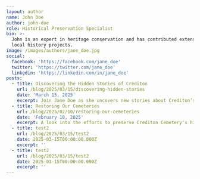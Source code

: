 ```yaml
---
layout: author
name: John Doe
author: john-doe
role: Historical Preservation Specialist
bio: >-
  John is an expert in heritage conservation and has contributed extensively to
  local history projects.
image: /images/authors/jane_doe.jpg
social:
  facebook: 'https://facebook.com/jane_doe'
  twitter: 'https://twitter.com/jane_doe'
  linkedin: 'https://linkedin.com/in/jane_doe'
posts:
  - title: Discovering the Hidden Stories of Crediton
    url: /blog/2025/03/15/discovering-hidden-stories
    date: 'March 15, 2025'
    excerpt: Join Jane Doe as she uncovers new stories about Crediton’s past.
  - title: Restoring Our Cemeteries
    url: /blog/2025/02/10/restoring-our-cemeteries
    date: 'February 10, 2025'
    excerpt: A look into the efforts to preserve Crediton Cemetery's history.
  - title: test2
    url: /blog/2025/03/15/test2
    date: 2025-03-15T00:00:00.000Z
    excerpt: ''
  - title: test2
    url: /blog/2025/03/15/test2
    date: 2025-03-15T00:00:00.000Z
    excerpt: ''
---
```

